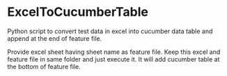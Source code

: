 # ExcelToCucumberTable
Python script to convert test data in excel into cucumber data table and append at the end of feature file. 

Provide excel sheet having sheet name as feature file. Keep this excel and feature file in same folder and just execute it. It will add cucumber table at the bottom of feature file.
